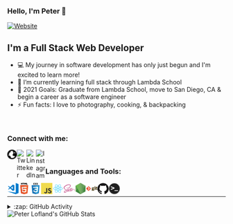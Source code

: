 ### Hello, I'm Peter 👋

[![Website](https://img.shields.io/website?label=portfolio&style=for-the-badge&url=https%3A%2F%2Fpersonal-portfolio-cyan.vercel.app/)](https://personal-portfolio-cyan.vercel.app/)

## I'm a Full Stack Web Developer

- 💻 My journey in software development has only just begun and I'm excited to learn more!
- 🌱 I’m currently learning full stack through Lambda School
- 🥅 2021 Goals: Graduate from Lambda School, move to San Diego, CA & begin a career as a software engineer
- ⚡ Fun facts: I love to photography, cooking, & backpacking

<br/>

### Connect with me:

[<img align="left" alt="plofland portfolio" width="22px" src="https://raw.githubusercontent.com/iconic/open-iconic/master/svg/globe.svg" />][website]

[<img align="left" alt="Twitter" width="22px" src="https://cdn.jsdelivr.net/npm/simple-icons@v3/icons/twitter.svg" />][twitter]

[<img align="left" alt="LinkedIn" width="22px" src="https://cdn.jsdelivr.net/npm/simple-icons@v3/icons/linkedin.svg" />][linkedin]

[<img align="left" alt="Instagram" width="22px" src="https://cdn.jsdelivr.net/npm/simple-icons@v3/icons/instagram.svg" />][instagram]

<br />

### Languages and Tools:

<img align="left" alt="Visual Studio Code" width="26px" src="https://raw.githubusercontent.com/github/explore/80688e429a7d4ef2fca1e82350fe8e3517d3494d/topics/visual-studio-code/visual-studio-code.png" />

<img align="left" alt="HTML5" width="26px" src="https://raw.githubusercontent.com/github/explore/80688e429a7d4ef2fca1e82350fe8e3517d3494d/topics/html/html.png" />

<img align="left" alt="CSS3" width="26px" src="https://raw.githubusercontent.com/github/explore/80688e429a7d4ef2fca1e82350fe8e3517d3494d/topics/css/css.png" />

<img align="left" alt="JavaScript" width="26px" src="https://raw.githubusercontent.com/github/explore/80688e429a7d4ef2fca1e82350fe8e3517d3494d/topics/javascript/javascript.png" />

<img align="left" alt="React" width="26px" src="https://raw.githubusercontent.com/github/explore/80688e429a7d4ef2fca1e82350fe8e3517d3494d/topics/react/react.png" />

<img align="left" alt="Sass" width="26px" src="https://raw.githubusercontent.com/github/explore/80688e429a7d4ef2fca1e82350fe8e3517d3494d/topics/sass/sass.png" />

<img align="left" alt="Node.js" width="26px" src="https://raw.githubusercontent.com/github/explore/80688e429a7d4ef2fca1e82350fe8e3517d3494d/topics/nodejs/nodejs.png" />

<img align="left" alt="Git" width="26px" src="https://raw.githubusercontent.com/github/explore/80688e429a7d4ef2fca1e82350fe8e3517d3494d/topics/git/git.png" />

<img align="left" alt="GitHub" width="26px" src="https://raw.githubusercontent.com/github/explore/78df643247d429f6cc873026c0622819ad797942/topics/github/github.png" />

<img align="left" alt="Terminal" width="26px" src="https://raw.githubusercontent.com/github/explore/80688e429a7d4ef2fca1e82350fe8e3517d3494d/topics/terminal/terminal.png" />

<!-- [<img align="left" alt="SQL" width="26px" src="https://raw.githubusercontent.com/github/explore/80688e429a7d4ef2fca1e82350fe8e3517d3494d/topics/sql/sql.png" />]
[<img align="left" alt="MySQL" width="26px" src="https://raw.githubusercontent.com/github/explore/80688e429a7d4ef2fca1e82350fe8e3517d3494d/topics/mysql/mysql.png" />]
[<img align="left" alt="MongoDB" width="26px" src="https://raw.githubusercontent.com/github/explore/80688e429a7d4ef2fca1e82350fe8e3517d3494d/topics/mongodb/mongodb.png" />] -->

<br/>

---

<details>
  <summary>:zap: GitHub Activity</summary>
<!--START_SECTION:activity-->
1. 🎉 Merged PR [#40](https://github.com/TT-33-Co-Make/frontend/pull/40) in [TT-33-Co-Make/frontend](https://github.com/TT-33-Co-Make/frontend)
2. 🗣 Commented on [#40](https://github.com/TT-33-Co-Make/frontend/issues/40) in [TT-33-Co-Make/frontend](https://github.com/TT-33-Co-Make/frontend)
3. 💪 Opened PR [#40](https://github.com/TT-33-Co-Make/frontend/pull/40) in [TT-33-Co-Make/frontend](https://github.com/TT-33-Co-Make/frontend)
4. 🎉 Merged PR [#39](https://github.com/TT-33-Co-Make/frontend/pull/39) in [TT-33-Co-Make/frontend](https://github.com/TT-33-Co-Make/frontend)
5. 💪 Opened PR [#39](https://github.com/TT-33-Co-Make/frontend/pull/39) in [TT-33-Co-Make/frontend](https://github.com/TT-33-Co-Make/frontend)
<!--END_SECTION:activity-->
</details>

<img align="left" alt="Peter Lofland's GitHub Stats" src="https://github-readme-stats.codestackr.vercel.app/api?username=Plofland&show_icons=true&hide_border=true&theme=tokyonight" />

<br/>

[website]: https://personal-portfolio-cyan.vercel.app/
[twitter]: https://twitter.com/PeterLofland
[instagram]: https://www.instagram.com/peterlofland/
[linkedin]: https://www.linkedin.com/in/peter-lofland/
